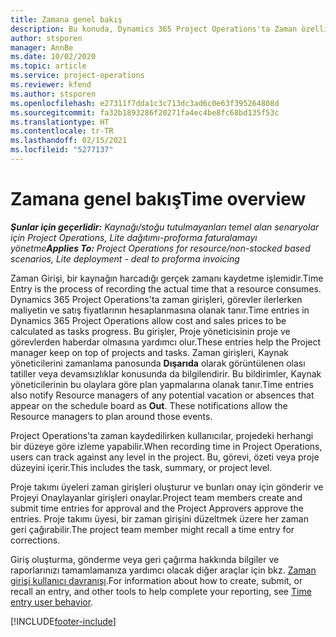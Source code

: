```yaml
---
title: Zamana genel bakış
description: Bu konuda, Dynamics 365 Project Operations'ta Zaman özelliği hakkında bilgiler sağlanmaktadır.
author: stsporen
manager: AnnBe
ms.date: 10/02/2020
ms.topic: article
ms.service: project-operations
ms.reviewer: kfend
ms.author: stsporen
ms.openlocfilehash: e27311f7dda1c3c713dc3ad6c0e63f395264808d
ms.sourcegitcommit: fa32b1893286f20271fa4ec4be8fc68bd135f53c
ms.translationtype: HT
ms.contentlocale: tr-TR
ms.lasthandoff: 02/15/2021
ms.locfileid: "5277137"
---
```

# <a name="time-overview"></a><span data-ttu-id="23106-103">Zamana genel bakış</span><span class="sxs-lookup"><span data-stu-id="23106-103">Time overview</span></span>

<span data-ttu-id="23106-104">_**Şunlar için geçerlidir:** Kaynağı/stoğu tutulmayanları temel alan senaryolar için Project Operations, Lite dağıtımı-proforma faturalamayı yönetme_</span><span class="sxs-lookup"><span data-stu-id="23106-104">_**Applies To:** Project Operations for resource/non-stocked based scenarios, Lite deployment - deal to proforma invoicing_</span></span>

<span data-ttu-id="23106-105">Zaman Girişi, bir kaynağın harcadığı gerçek zamanı kaydetme işlemidir.</span><span class="sxs-lookup"><span data-stu-id="23106-105">Time Entry is the process of recording the actual time that a resource consumes.</span></span> <span data-ttu-id="23106-106">Dynamics 365 Project Operations'ta zaman girişleri, görevler ilerlerken maliyetin ve satış fiyatlarının hesaplanmasına olanak tanır.</span><span class="sxs-lookup"><span data-stu-id="23106-106">Time entries in Dynamics 365 Project Operations allow cost and sales prices to be calculated as tasks progress.</span></span> <span data-ttu-id="23106-107">Bu girişler, Proje yöneticisinin proje ve görevlerden haberdar olmasına yardımcı olur.</span><span class="sxs-lookup"><span data-stu-id="23106-107">These entries help the Project manager keep on top of projects and tasks.</span></span> <span data-ttu-id="23106-108">Zaman girişleri, Kaynak yöneticilerini zamanlama panosunda **Dışarıda** olarak görüntülenen olası tatiller veya devamsızlıklar konusunda da bilgilendirir. Bu bildirimler, Kaynak yöneticilerinin bu olaylara göre plan yapmalarına olanak tanır.</span><span class="sxs-lookup"><span data-stu-id="23106-108">Time entries also notify Resource managers of any potential vacation or absences that appear on the schedule board as **Out**. These notifications allow the Resource managers to plan around those events.</span></span>

<span data-ttu-id="23106-109">Project Operations'ta zaman kaydedilirken kullanıcılar, projedeki herhangi bir düzeye göre izleme yapabilir.</span><span class="sxs-lookup"><span data-stu-id="23106-109">When recording time in Project Operations, users can track against any level in the project.</span></span> <span data-ttu-id="23106-110">Bu, görevi, özeti veya proje düzeyini içerir.</span><span class="sxs-lookup"><span data-stu-id="23106-110">This includes the task, summary, or project level.</span></span>

<span data-ttu-id="23106-111">Proje takımı üyeleri zaman girişleri oluşturur ve bunları onay için gönderir ve Projeyi Onaylayanlar girişleri onaylar.</span><span class="sxs-lookup"><span data-stu-id="23106-111">Project team members create and submit time entries for approval and the Project Approvers approve the entries.</span></span> <span data-ttu-id="23106-112">Proje takımı üyesi, bir zaman girişini düzeltmek üzere her zaman geri çağırabilir.</span><span class="sxs-lookup"><span data-stu-id="23106-112">The project team member might recall a time entry for corrections.</span></span>

<span data-ttu-id="23106-113">Giriş oluşturma, gönderme veya geri çağırma hakkında bilgiler ve raporlarınızı tamamlamanıza yardımcı olacak diğer araçlar için bkz. [Zaman girişi kullanıcı davranışı](ui-behavior-time.md).</span><span class="sxs-lookup"><span data-stu-id="23106-113">For information about how to create, submit, or recall an entry, and other tools to help complete your reporting, see [Time entry user behavior](ui-behavior-time.md).</span></span>



[!INCLUDE[footer-include](../includes/footer-banner.md)]